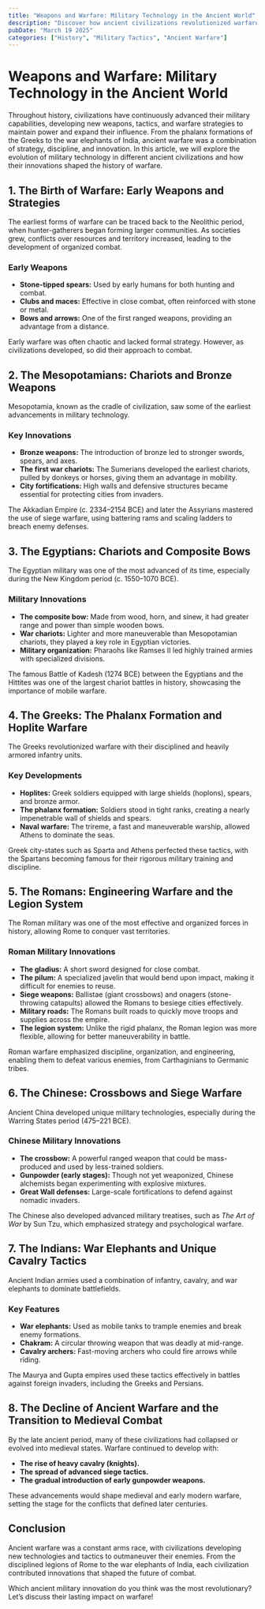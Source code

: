 ```yaml
---
title: "Weapons and Warfare: Military Technology in the Ancient World"
description: "Discover how ancient civilizations revolutionized warfare with innovative weapons, strategic tactics, and powerful armies."
pubDate: "March 19 2025"
categories: ["History", "Military Tactics", "Ancient Warfare"]
---
```


# Weapons and Warfare: Military Technology in the Ancient World

Throughout history, civilizations have continuously advanced their military capabilities, developing new weapons, tactics, and warfare strategies to maintain power and expand their influence. From the phalanx formations of the Greeks to the war elephants of India, ancient warfare was a combination of strategy, discipline, and innovation. In this article, we will explore the evolution of military technology in different ancient civilizations and how their innovations shaped the history of warfare.

## 1. The Birth of Warfare: Early Weapons and Strategies

The earliest forms of warfare can be traced back to the Neolithic period, when hunter-gatherers began forming larger communities. As societies grew, conflicts over resources and territory increased, leading to the development of organized combat.

### Early Weapons

- **Stone-tipped spears:** Used by early humans for both hunting and combat.
- **Clubs and maces:** Effective in close combat, often reinforced with stone or metal.
- **Bows and arrows:** One of the first ranged weapons, providing an advantage from a distance.

Early warfare was often chaotic and lacked formal strategy. However, as civilizations developed, so did their approach to combat.

## 2. The Mesopotamians: Chariots and Bronze Weapons

Mesopotamia, known as the cradle of civilization, saw some of the earliest advancements in military technology.

### Key Innovations

- **Bronze weapons:** The introduction of bronze led to stronger swords, spears, and axes.
- **The first war chariots:** The Sumerians developed the earliest chariots, pulled by donkeys or horses, giving them an advantage in mobility.
- **City fortifications:** High walls and defensive structures became essential for protecting cities from invaders.

The Akkadian Empire (c. 2334–2154 BCE) and later the Assyrians mastered the use of siege warfare, using battering rams and scaling ladders to breach enemy defenses.

## 3. The Egyptians: Chariots and Composite Bows

The Egyptian military was one of the most advanced of its time, especially during the New Kingdom period (c. 1550–1070 BCE).

### Military Innovations

- **The composite bow:** Made from wood, horn, and sinew, it had greater range and power than simple wooden bows.
- **War chariots:** Lighter and more maneuverable than Mesopotamian chariots, they played a key role in Egyptian victories.
- **Military organization:** Pharaohs like Ramses II led highly trained armies with specialized divisions.

The famous Battle of Kadesh (1274 BCE) between the Egyptians and the Hittites was one of the largest chariot battles in history, showcasing the importance of mobile warfare.

## 4. The Greeks: The Phalanx Formation and Hoplite Warfare

The Greeks revolutionized warfare with their disciplined and heavily armored infantry units.

### Key Developments

- **Hoplites:** Greek soldiers equipped with large shields (hoplons), spears, and bronze armor.
- **The phalanx formation:** Soldiers stood in tight ranks, creating a nearly impenetrable wall of shields and spears.
- **Naval warfare:** The trireme, a fast and maneuverable warship, allowed Athens to dominate the seas.

Greek city-states such as Sparta and Athens perfected these tactics, with the Spartans becoming famous for their rigorous military training and discipline.

## 5. The Romans: Engineering Warfare and the Legion System

The Roman military was one of the most effective and organized forces in history, allowing Rome to conquer vast territories.

### Roman Military Innovations

- **The gladius:** A short sword designed for close combat.
- **The pilum:** A specialized javelin that would bend upon impact, making it difficult for enemies to reuse.
- **Siege weapons:** Ballistae (giant crossbows) and onagers (stone-throwing catapults) allowed the Romans to besiege cities effectively.
- **Military roads:** The Romans built roads to quickly move troops and supplies across the empire.
- **The legion system:** Unlike the rigid phalanx, the Roman legion was more flexible, allowing for better maneuverability in battle.

Roman warfare emphasized discipline, organization, and engineering, enabling them to defeat various enemies, from Carthaginians to Germanic tribes.

## 6. The Chinese: Crossbows and Siege Warfare

Ancient China developed unique military technologies, especially during the Warring States period (475–221 BCE).

### Chinese Military Innovations

- **The crossbow:** A powerful ranged weapon that could be mass-produced and used by less-trained soldiers.
- **Gunpowder (early stages):** Though not yet weaponized, Chinese alchemists began experimenting with explosive mixtures.
- **Great Wall defenses:** Large-scale fortifications to defend against nomadic invaders.

The Chinese also developed advanced military treatises, such as _The Art of War_ by Sun Tzu, which emphasized strategy and psychological warfare.

## 7. The Indians: War Elephants and Unique Cavalry Tactics

Ancient Indian armies used a combination of infantry, cavalry, and war elephants to dominate battlefields.

### Key Features

- **War elephants:** Used as mobile tanks to trample enemies and break enemy formations.
- **Chakram:** A circular throwing weapon that was deadly at mid-range.
- **Cavalry archers:** Fast-moving archers who could fire arrows while riding.

The Maurya and Gupta empires used these tactics effectively in battles against foreign invaders, including the Greeks and Persians.

## 8. The Decline of Ancient Warfare and the Transition to Medieval Combat

By the late ancient period, many of these civilizations had collapsed or evolved into medieval states. Warfare continued to develop with:

- **The rise of heavy cavalry (knights).**
- **The spread of advanced siege tactics.**
- **The gradual introduction of early gunpowder weapons.**

These advancements would shape medieval and early modern warfare, setting the stage for the conflicts that defined later centuries.

## Conclusion

Ancient warfare was a constant arms race, with civilizations developing new technologies and tactics to outmaneuver their enemies. From the disciplined legions of Rome to the war elephants of India, each civilization contributed innovations that shaped the future of combat.

Which ancient military innovation do you think was the most revolutionary? Let’s discuss their lasting impact on warfare!
